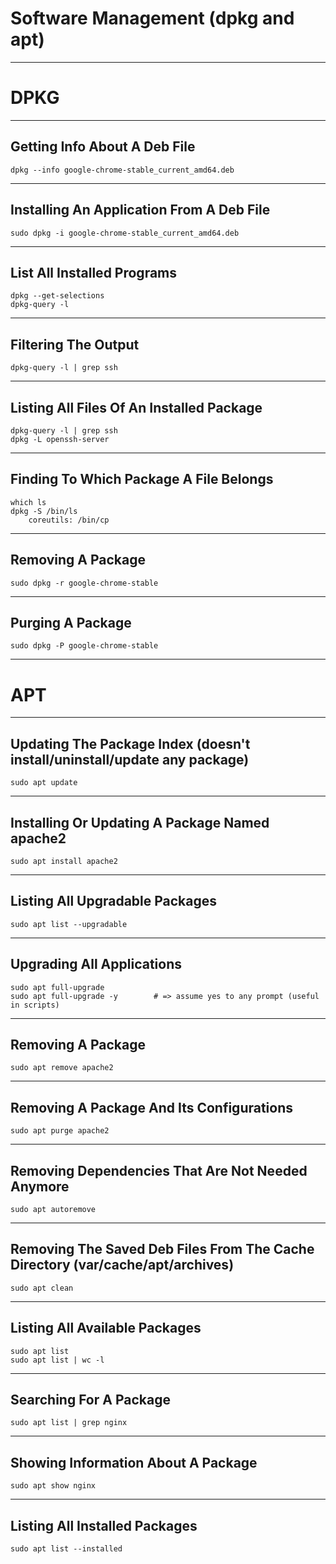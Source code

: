 # Software Management (dpkg and apt)

---
# DPKG

---
## Getting Info About A Deb File

```
dpkg --info google-chrome-stable_current_amd64.deb
```

---
## Installing An Application From A Deb File

```
sudo dpkg -i google-chrome-stable_current_amd64.deb
```

---
## List All Installed Programs

```
dpkg --get-selections
dpkg-query -l
```

---
## Filtering The Output

```
dpkg-query -l | grep ssh
```

---
## Listing All Files Of An Installed Package

```
dpkg-query -l | grep ssh
dpkg -L openssh-server
```

---
## Finding To Which Package A File Belongs 

```
which ls
dpkg -S /bin/ls
    coreutils: /bin/cp
```

---
## Removing A Package

```
sudo dpkg -r google-chrome-stable
```

---
## Purging A Package

```
sudo dpkg -P google-chrome-stable
```

---
# APT

---
## Updating The Package Index (doesn't install/uninstall/update any package)

```
sudo apt update
```

---
## Installing Or Updating A Package Named apache2

```
sudo apt install apache2
```

---
## Listing All Upgradable Packages

```
sudo apt list --upgradable
```

---
## Upgrading All Applications

```
sudo apt full-upgrade
sudo apt full-upgrade -y        # => assume yes to any prompt (useful in scripts)
```

---
## Removing A Package

```
sudo apt remove apache2
```

---
## Removing A Package And Its Configurations

```
sudo apt purge apache2
```

---
## Removing Dependencies That Are Not Needed Anymore

```
sudo apt autoremove
```

---
## Removing The Saved Deb Files From The Cache Directory (var/cache/apt/archives)

```
sudo apt clean
```

---
## Listing All Available Packages

```
sudo apt list
sudo apt list | wc -l
```

---
## Searching For A Package

```
sudo apt list | grep nginx
```

---
## Showing Information About A Package

```
sudo apt show nginx
```

---
## Listing All Installed Packages

```
sudo apt list --installed
```